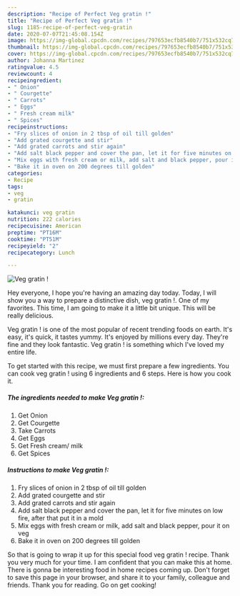 ```yaml
---
description: "Recipe of Perfect Veg gratin !"
title: "Recipe of Perfect Veg gratin !"
slug: 1185-recipe-of-perfect-veg-gratin
date: 2020-07-07T21:45:08.154Z
image: https://img-global.cpcdn.com/recipes/797653ecfb8540b7/751x532cq70/veg-gratin-recipe-main-photo.jpg
thumbnail: https://img-global.cpcdn.com/recipes/797653ecfb8540b7/751x532cq70/veg-gratin-recipe-main-photo.jpg
cover: https://img-global.cpcdn.com/recipes/797653ecfb8540b7/751x532cq70/veg-gratin-recipe-main-photo.jpg
author: Johanna Martinez
ratingvalue: 4.5
reviewcount: 4
recipeingredient:
- " Onion"
- " Courgette"
- " Carrots"
- " Eggs"
- " Fresh cream milk"
- " Spices"
recipeinstructions:
- "Fry slices of onion in 2 tbsp of oil till golden"
- "Add grated courgette and stir"
- "Add grated carrots and stir again"
- "Add salt black pepper and cover the pan, let it for five minutes on low fire, after that put it in a mold"
- "Mix eggs with fresh cream or milk, add salt and black pepper, pour it on veg"
- "Bake it in oven on 200 degrees till golden"
categories:
- Recipe
tags:
- veg
- gratin

katakunci: veg gratin 
nutrition: 222 calories
recipecuisine: American
preptime: "PT16M"
cooktime: "PT51M"
recipeyield: "2"
recipecategory: Lunch

---
```



![Veg gratin !](https://img-global.cpcdn.com/recipes/797653ecfb8540b7/751x532cq70/veg-gratin-recipe-main-photo.jpg)

Hey everyone, I hope you're having an amazing day today. Today, I will show you a way to prepare a distinctive dish, veg gratin !. One of my favorites. This time, I am going to make it a little bit unique. This will be really delicious.



Veg gratin ! is one of the most popular of recent trending foods on earth. It's easy, it's quick, it tastes yummy. It's enjoyed by millions every day. They're fine and they look fantastic. Veg gratin ! is something which I've loved my entire life.


To get started with this recipe, we must first prepare a few ingredients. You can cook veg gratin ! using 6 ingredients and 6 steps. Here is how you cook it.

<!--inarticleads1-->

##### The ingredients needed to make Veg gratin !:

1. Get  Onion
1. Get  Courgette
1. Take  Carrots
1. Get  Eggs
1. Get  Fresh cream/ milk
1. Get  Spices




<!--inarticleads2-->

##### Instructions to make Veg gratin !:

1. Fry slices of onion in 2 tbsp of oil till golden
1. Add grated courgette and stir
1. Add grated carrots and stir again
1. Add salt black pepper and cover the pan, let it for five minutes on low fire, after that put it in a mold
1. Mix eggs with fresh cream or milk, add salt and black pepper, pour it on veg
1. Bake it in oven on 200 degrees till golden




So that is going to wrap it up for this special food veg gratin ! recipe. Thank you very much for your time. I am confident that you can make this at home. There is gonna be interesting food in home recipes coming up. Don't forget to save this page in your browser, and share it to your family, colleague and friends. Thank you for reading. Go on get cooking!
